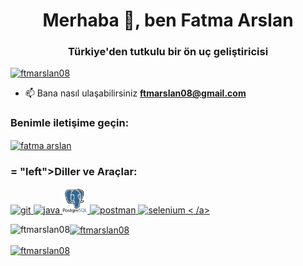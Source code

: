 <h1 align="center">Merhaba 👋, ben Fatma Arslan</h1>
<h3 align="center">Türkiye'den tutkulu bir ön uç geliştiricisi</h3>

<p align="left"> <a href= "https://github.com/ryo-ma/github-profile-trophy"><img src = "https://github-profile-trophy.vercel.app/?username=ftmarslan08" alt = "ftmarslan08" / ></a> </p>

- 📫 Bana nasıl ulaşabilirsiniz **ftmarslan08@gmail.com**

<h3 align="left">Benimle iletişime geçin:</h3>
<p align="left">
<a href = "https://linkedin.com/in/fatma arslan" target = "boş"><img align = "center" src = "https://raw.githubusercontent.com/rahuldkjain/github-profile-readme-" jeneratör/master/src/images/icons/Social/linked-in-alt.svg" alt = "fatma arslan" height = "30" genişlik = "40" /></a> </p> <h3
align

= "left">Diller ve Araçlar:</h3>
<p align = "left"> <a href = "https://git-scm.com/" target = "_blank" rel = "noreferrer"> <img src ="https://www.vectorlogo.zone/logos/git-scm/git-scm-icon.svg" alt="git" width="40" height="40"/> </a> <a href ="https://www.java.com" target = "_blank" rel = "noreferrer"> <img src = "https://raw.githubusercontent.com/devicons/devicon/master/icons/java/java- orijinal.svg" alt = "java" width = "40" height = "40"/> </a> <a href = "https://www.postgresql.org" target = "_blank" rel = "noreferrer" > <img src = "https://raw.githubusercontent.com/devicons/devicon/master/icons/postgresql/postgresql-original-wordmark.svg" alt = "postgresql" width = "40" height = "40"/ > </a> <a href = "https://postman.com" target = "_blank" rel = "noreferrer"> <img src = "https://www.vectorlogo.zone/logos/getpostman/getpostman- icon.svg" alt = "postman" width = "40" height = "40"/> </a> <a href = "https://www.selenium.dev" target = "_blank" rel = "noreferrer" > <img src = "https://raw.githubusercontent.com/detain/svg-logos/780f25886640cef088af994181646db2f6b1a3f8/svg/selenium-logo.svg" alt = "selenium" width = "40" yükseklik = "40"/> < /a> </p>

<p><img align = "left" src = "https://github-readme-stats.vercel.app/api/top-langs?username=ftmarslan08&show_icons=true&locale=en&layout=compact" alt = "ftmarslan08" /></p>

<p> <img align = "center" src = "https://github- readme-stats.vercel.app/api?username=ftmarslan08&show_icons=true&locale=en" alt = "ftmarslan08" /></p>

<p><img align = "center" src = "https://github-readme- strip-stats.herokuapp.com/?user=ftmarslan08&" alt="ftmarslan08" /></p>
